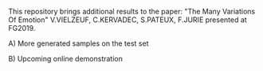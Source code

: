 This repository brings additional results to the paper:  "The Many Variations Of Emotion" V.VIELZEUF, C.KERVADEC, S.PATEUX, F.JURIE presented at FG2019.

A) More generated samples on the test set

B) Upcoming online demonstration
